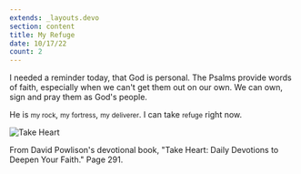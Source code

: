 ```yaml
---
extends: _layouts.devo
section: content
title: My Refuge
date: 10/17/22
count: 2
---
```


I needed a reminder today, that God is personal. The Psalms provide words of faith, especially when we can't get them out on our own. We can own, sign and pray them as God's people. 

He is <small class="px-1 bg-yellow-500 text-slate-800 font-semibold inline-block text-base rounded">my rock</small>, <small class="px-1 bg-yellow-500 text-slate-800 font-semibold inline-block text-base rounded">my fortress</small>, <small class="px-1 bg-yellow-500 text-slate-800 font-semibold inline-block text-base rounded">my deliverer</small>. I can take <small class="px-1 bg-yellow-500 text-slate-800 font-semibold inline-block text-base rounded">refuge</small> right now. 

<img alt="Take Heart" src="/assets/images/devo-2.png" />

From David Powlison's devotional book, "Take Heart: Daily Devotions to Deepen Your Faith." Page 291.
